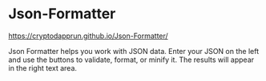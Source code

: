# Json-Formatter

https://cryptodapprun.github.io/Json-Formatter/

Json Formatter helps you work with JSON data. Enter your JSON on the left and use the buttons to validate, format, or minify it. The results will appear in the right text area.

